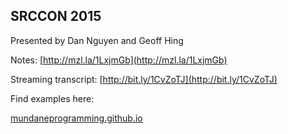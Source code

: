 ## SRCCON 2015

Presented by Dan Nguyen and Geoff Hing 

Notes: [http://mzl.la/1LxjmGb](http://mzl.la/1LxjmGb)

Streaming transcript: [http://bit.ly/1CvZoTJ](http://bit.ly/1CvZoTJ)

Find examples here:

[mundaneprogramming.github.io](http://mundaneprogramming.github.io/)


